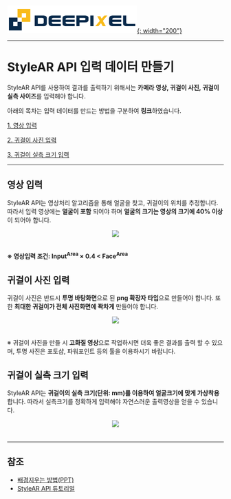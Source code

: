 [![deepixel.xyz](./img/Deepixel_logo.PNG){: width="200"}](https://deepixel.azurewebsites.net/)

***

# StyleAR API 입력 데이터 만들기

StyleAR API를 사용하여 결과를 출력하기 위해서는 **카메라 영상, 귀걸이 사진, 귀걸이 실측 사이즈**를 입력해야 합니다.

아래의 목차는 입력 데이터를 만드는 방법을 구분하여 **링크**하였습니다.

 [1. 영상 입력](#영상-입력)

 [2. 귀걸이 사진 입력](#귀걸이-사진-입력)

 [3. 귀걸이 실측 크기 입력](#귀걸이-실측-크기-입력)

 ***

## 영상 입력

StyleAR API는 영상처리 알고리즘을 통해 얼굴을 찾고, 귀걸이의 위치를 추정합니다. 따라서 입력 영상에는 **얼굴이 포함** 되어야 하며 **얼굴의 크기는 영상의 크기에 40% 이상**이 되어야 합니다.

<center> <img src="https://deepixel-dev1.github.io/StyleAR/tutorial/img/Input(Face).png" width="300">
</center> <br/>

**※ 영상입력 조건: Input<sup>Area</sup> × 0.4 < Face<sup>Area</sup>**

## 귀걸이 사진 입력

귀걸이 사진은 반드시 **투명 바탕화면**으로 된 **png 확장자 타입**으로 만들어야 합니다. 또한 **최대한 귀걸이가 전체 사진화면에 꽉차게** 만들어야 합니다.

<center> <img src="https://deepixel-dev1.github.io/StyleAR/tutorial/img/Input(Earring).png" width="450"></center> <br/>

※ 귀걸이 사진을 만들 시 **고화질 영상**으로 작업하시면 더욱 좋은 결과를 출력 할 수 있으며, 투명 사진은 포토샵, 파워포인트 등의 툴을 이용하시기 바랍니다.

## 귀걸이 실측 크기 입력

StyleAR API는 **귀걸이의 실측 크기(단위: mm)를 이용하여 얼굴크기에 맞게 가상착용** 합니다. 따라서 실측크기를 정확하게 입력해야 자연스러운 출력영상을 얻을 수 있습니다.

<center> <img src="https://deepixel-dev1.github.io/StyleAR/tutorial/img/Input(EarringSize).png" width="350"></center> <br/>

***

## 참조

- [배경지우는 방법(PPT)][remove_background_ppt]
- [StyleAR API 튜토리얼][android_tutorial]

[remove_background_ppt]: https://support.office.com/en-us/article/remove-the-background-of-a-picture-c0819a62-6844-4190-8d67-6fb1713a12bf
[android_tutorial]: https://deepixel-dev1.github.io/StyleAR/tutorial/
